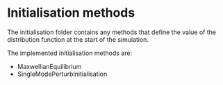 # Initialisation methods

The initialisation folder contains any methods that define the value of the distribution function at the start of the simulation.

The implemented initialisation methods are:

- MaxwellianEquilibrium
- SingleModePerturbInitialisation
